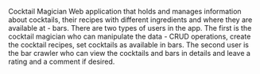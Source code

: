 Cocktail Magician
Web application that holds and manages information about cocktails, their recipes with different ingredients and where they are available at - bars. There are two types of users in the app. The first is the cocktail magician who can manipulate the data - CRUD operations, create the cocktail recipes, set cocktails as available in bars. The second user is the bar crawler who can view the cocktails and bars in details and leave a rating and a comment if desired.